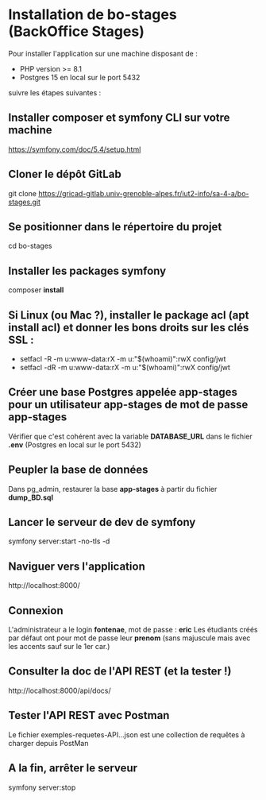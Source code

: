 # Installation de bo-stages (BackOffice Stages)

Pour installer l'application sur une machine disposant de :
- PHP version >= 8.1
- Postgres 15 en local sur le port 5432

suivre les étapes suivantes :

## Installer composer et symfony CLI sur votre machine
https://symfony.com/doc/5.4/setup.html

##  Cloner le dépôt GitLab
git clone https://gricad-gitlab.univ-grenoble-alpes.fr/iut2-info/sa-4-a/bo-stages.git

##  Se positionner dans le répertoire du projet
cd bo-stages

##  Installer les packages symfony
composer **install**

## Si Linux (ou Mac ?), installer le package acl (apt install acl) et donner les bons droits sur les clés SSL :
- setfacl -R -m u:www-data:rX -m u:"$(whoami)":rwX config/jwt
- setfacl -dR -m u:www-data:rX -m u:"$(whoami)":rwX config/jwt

##  Créer une base Postgres appelée app-stages pour un utilisateur app-stages de mot de passe app-stages
Vérifier que c'est cohérent avec la variable **DATABASE_URL** dans le fichier **.env** (Postgres en local sur le port 5432)

##  Peupler la base de données
Dans pg_admin, restaurer la base **app-stages** à partir du fichier **dump_BD.sql**

##  Lancer le serveur de dev de symfony
symfony server:start -no-tls -d

##  Naviguer vers l'application 
http://localhost:8000/

##  Connexion
L'administrateur a le login **fontenae**, mot de passe : **eric**
Les étudiants créés par défaut ont pour mot de passe leur **prenom** (sans majuscule mais avec les accents sauf sur le 1er car.)

##  Consulter la doc de l'API REST (et la tester !)
http://localhost:8000/api/docs/

## Tester l'API REST avec Postman
Le fichier exemples-requetes-API...json est une collection de requêtes à charger depuis PostMan

##  A la fin, arrêter le serveur
symfony server:stop